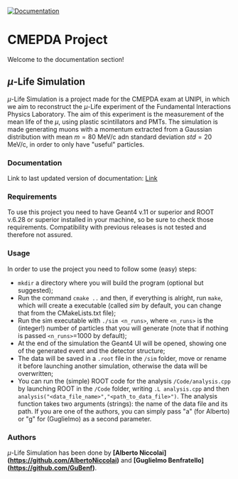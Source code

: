 [![Documentation](https://img.shields.io/badge/docs-online-blue?logo=github)](https://GuBenf.github.io/CMEPDA_project/)
# CMEPDA Project
Welcome to the documentation section!

## $\mu$-Life Simulation
$\mu$-Life Simulation is a project made for the CMEPDA exam at UNIPI, in which we aim to reconstruct the $\mu$-Life experiment of the Fundamental Interactions Physics Laboratory.
The aim of this experiment is the measurement of the mean life of the $\mu$, using plastic scintillators and PMTs.
The simulation is made generating muons with a momentum extracted from a Gaussian distribution with mean $m =80$ MeV/c adn standard deviation $std = 20$ MeV/c, in order to only have "useful" particles.

### Documentation
Link to last updated version of documentation: [Link](https://GuBenf.github.io/CMEPDA_project/)

### Requirements
To use this project you need to have Geant4 v.11 or superior and ROOT v.6.28 or superior installed in your machine, so be sure to check those requirements.
Compatibility with previous releases is not tested and therefore not assured.

### Usage
In order to use the project you need to follow some (easy) steps:
- `mkdir` a directory where you will build the program (optional but suggested);
- Run the command `cmake ..` and then, if everything is alright, run `make`, which will create a executable (called _sim_ by default, you can change that from the CMakeLists.txt file);
- Run the sim executable with `./sim <n_runs>`, where `<n_runs>` is the (integer!) number of particles that you will generate (note that if nothing is passed `<n_runs>`=1000 by default);
- At the end of the simulation the Geant4 UI will be opened, showing one of the generated event and the detector structure;
- The data will be saved in a `.root` file in the `/sim` folder, move or rename it before launching another simulation, otherwise the data will be overwritten;
- You can run the (simple) ROOT code for the analysis `/Code/analysis.cpp` by launching ROOT in the `/Code` folder, writing `.L analysis.cpp` and then `analysis("<data_file_name>","<path_to_data_file>")`. The analysis function takes two arguments (strings): the name of the data file and its path. If you are one of the authors, you can simply pass "a" (for Alberto) or "g" for (Guglielmo) as a second parameter.

### Authors
$\mu$-Life Simulation has been done by **[Alberto Niccolai] (https://github.com/AlbertoNiccolai)**  and **[Guglielmo Benfratello] (https://github.com/GuBenf)**.
